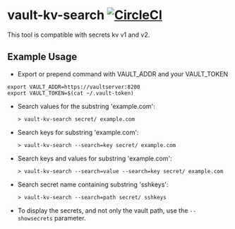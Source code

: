# vault-kv-search [![CircleCI](https://circleci.com/gh/cyrinux/vault-kv-search.svg?style=svg)](https://circleci.com/gh/cyrinux/vault-kv-search)

This tool is compatible with secrets kv v1 and v2.

## Example Usage

- Export or prepend command with VAULT_ADDR and your VAULT_TOKEN

```
export VAULT_ADDR=https://vaultserver:8200
export VAULT_TOKEN=$(cat ~/.vault-token)
```

- Search values for the substring 'example.com':

  `> vault-kv-search secret/ example.com`

- Search keys for substring 'example.com':

  `> vault-kv-search --search=key secret/ example.com`

- Search keys and values for substring 'example.com':

  `> vault-kv-search --search=value --search=key secret/ example.com`

- Search secret name containing substring 'sshkeys':

  `> vault-kv-search --search=path secret/ sshkeys`

- To display the secrets, and not only the vault path, use the `--showsecrets` parameter.
